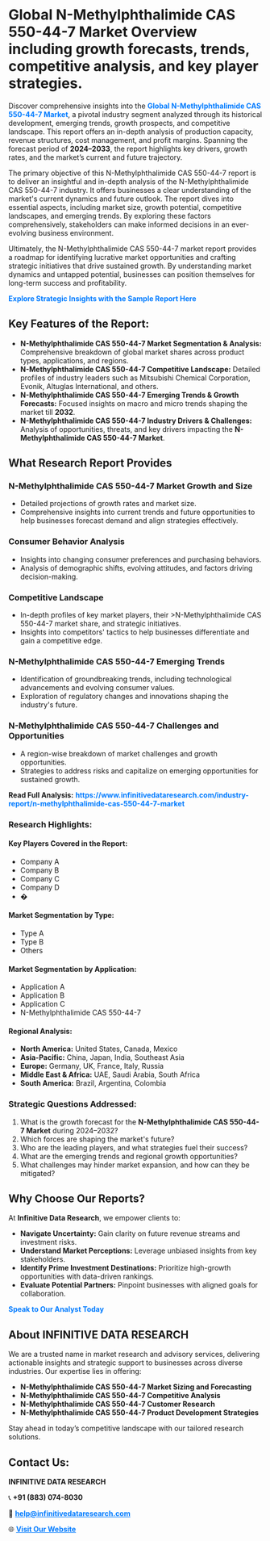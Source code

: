 <h1>Global N-Methylphthalimide CAS 550-44-7 Market Overview including growth forecasts, trends, competitive analysis, and key player strategies.</h1>
<p>
Discover comprehensive insights into the 
<a href="https://www.infinitivedataresearch.com/industry-report/n-methylphthalimide-cas-550-44-7-market" rel="dofollow" style="color: #007BFF; text-decoration: none;"><strong>Global N-Methylphthalimide CAS 550-44-7 Market</strong></a>, a pivotal industry segment analyzed through its historical development, emerging trends, growth prospects, and competitive landscape. This report offers an in-depth analysis of production capacity, revenue structures, cost management, and profit margins. Spanning the forecast period of <strong>2024–2033</strong>, the report highlights key drivers, growth rates, and the market’s current and future trajectory.
</p>
<p>
The primary objective of this N-Methylphthalimide CAS 550-44-7 report is to deliver an insightful and in-depth analysis of the N-Methylphthalimide CAS 550-44-7 industry. It offers businesses a clear understanding of the market's current dynamics and future outlook. The report dives into essential aspects, including market size, growth potential, competitive landscapes, and emerging trends. By exploring these factors comprehensively, stakeholders can make informed decisions in an ever-evolving business environment.
</p>
<p>
Ultimately, the N-Methylphthalimide CAS 550-44-7 market report provides a roadmap for identifying lucrative market opportunities and crafting strategic initiatives that drive sustained growth. By understanding market dynamics and untapped potential, businesses can position themselves for long-term success and profitability.
</p>
<p>
<a href="https://www.infinitivedataresearch.com/request-sample/reportId=104368" style="color: #007BFF; text-decoration: none;"><strong>Explore Strategic Insights with the Sample Report Here</strong></a>
</p>

<h2>Key Features of the Report:</h2>
<ul>
<li><strong>N-Methylphthalimide CAS 550-44-7 Market Segmentation & Analysis:</strong> Comprehensive breakdown of global market shares across product types, applications, and regions.</li>
<li><strong>N-Methylphthalimide CAS 550-44-7 Competitive Landscape:</strong> Detailed profiles of industry leaders such as Mitsubishi Chemical Corporation, Evonik, Altuglas International, and others.</li>
<li><strong>N-Methylphthalimide CAS 550-44-7 Emerging Trends & Growth Forecasts:</strong> Focused insights on macro and micro trends shaping the market till <strong>2032</strong>.</li>
<li><strong>N-Methylphthalimide CAS 550-44-7 Industry Drivers & Challenges:</strong> Analysis of opportunities, threats, and key drivers impacting the <strong>N-Methylphthalimide CAS 550-44-7 Market</strong>.</li>
</ul>

<h2>What Research Report Provides</h2>
<h3>N-Methylphthalimide CAS 550-44-7 Market Growth and Size</h3>
<ul>
<li>Detailed projections of growth rates and market size.</li>
<li>Comprehensive insights into current trends and future opportunities to help businesses forecast demand and align strategies effectively.</li>
</ul>

<h3>Consumer Behavior Analysis</h3>
<ul>
<li>Insights into changing consumer preferences and purchasing behaviors.</li>
<li>Analysis of demographic shifts, evolving attitudes, and factors driving decision-making.</li>
</ul>

<h3>Competitive Landscape</h3>
<ul>
<li>In-depth profiles of key market players, their >N-Methylphthalimide CAS 550-44-7 market share, and strategic initiatives.</li>
<li>Insights into competitors' tactics to help businesses differentiate and gain a competitive edge.</li>
</ul>

<h3>N-Methylphthalimide CAS 550-44-7 Emerging Trends</h3>
<ul>
<li>Identification of groundbreaking trends, including technological advancements and evolving consumer values.</li>
<li>Exploration of regulatory changes and innovations shaping the industry's future.</li>
</ul>

<h3>N-Methylphthalimide CAS 550-44-7 Challenges and Opportunities</h3>
<ul>
<li>A region-wise breakdown of market challenges and growth opportunities.</li>
<li>Strategies to address risks and capitalize on emerging opportunities for sustained growth.</li>
</ul>
<p><strong>Read Full Analysis:</strong> <a href="https://www.infinitivedataresearch.com/industry-report/n-methylphthalimide-cas-550-44-7-market" rel="dofollow" style="color: #007BFF; text-decoration: none;"><strong>https://www.infinitivedataresearch.com/industry-report/n-methylphthalimide-cas-550-44-7-market</strong></a></p>
<h3>Research Highlights:</h3>
<h4>Key Players Covered in the Report:</h4>
<ul><li>Company A</li><li>Company B</li><li>Company C</li><li>Company D</li><li>�</li></ul>
<h4>Market Segmentation by Type:</h4>
<ul><li>Type A</li><li>Type B</li><li>Others</li></ul>
<h4>Market Segmentation by Application:</h4>
<ul><li>Application A</li><li>Application B</li><li>Application C</li><li>N-Methylphthalimide CAS 550-44-7</li></ul>

<h4>Regional Analysis:</h4>
<ul>
<li><strong>North America:</strong> United States, Canada, Mexico</li>
<li><strong>Asia-Pacific:</strong> China, Japan, India, Southeast Asia</li>
<li><strong>Europe:</strong> Germany, UK, France, Italy, Russia</li>
<li><strong>Middle East & Africa:</strong> UAE, Saudi Arabia, South Africa</li>
<li><strong>South America:</strong> Brazil, Argentina, Colombia</li>
</ul>

<h3>Strategic Questions Addressed:</h3>
<ol>
<li>What is the growth forecast for the <strong>N-Methylphthalimide CAS 550-44-7 Market</strong> during 2024–2032?</li>
<li>Which forces are shaping the market's future?</li>
<li>Who are the leading players, and what strategies fuel their success?</li>
<li>What are the emerging trends and regional growth opportunities?</li>
<li>What challenges may hinder market expansion, and how can they be mitigated?</li>
</ol>

<h2>Why Choose Our Reports?</h2>
<p>At <strong>Infinitive Data Research</strong>, we empower clients to:</p>
<ul>
<li><strong>Navigate Uncertainty:</strong> Gain clarity on future revenue streams and investment risks.</li>
<li><strong>Understand Market Perceptions:</strong> Leverage unbiased insights from key stakeholders.</li>
<li><strong>Identify Prime Investment Destinations:</strong> Prioritize high-growth opportunities with data-driven rankings.</li>
<li><strong>Evaluate Potential Partners:</strong> Pinpoint businesses with aligned goals for collaboration.</li>
</ul>
<p><a href="https://www.infinitivedataresearch.com/industry-report/n-methylphthalimide-cas-550-44-7-market" rel="dofollow" style="color: #007BFF; text-decoration: none;"><strong>Speak to Our Analyst Today</strong></a></p>

<h2>About INFINITIVE DATA RESEARCH</h2>
<p>We are a trusted name in market research and advisory services, delivering actionable insights and strategic support to businesses across diverse industries. Our expertise lies in offering:</p>
<ul>
<li><strong>N-Methylphthalimide CAS 550-44-7 Market Sizing and Forecasting</strong></li>
<li><strong>N-Methylphthalimide CAS 550-44-7 Competitive Analysis</strong></li>
<li><strong>N-Methylphthalimide CAS 550-44-7 Customer Research</strong></li>
<li><strong>N-Methylphthalimide CAS 550-44-7 Product Development Strategies</strong></li>
</ul>
<p>Stay ahead in today’s competitive landscape with our tailored research solutions.</p>

<h2>Contact Us:</h2>
<p><strong>INFINITIVE DATA RESEARCH</strong></p>
<p>📞 <strong>+91 (883) 074-8030</strong></p>
<p>📧 <strong><a href="mailto:help@infinitivedataresearch.com" style="color: #007BFF;">help@infinitivedataresearch.com</a></strong></p>
<p>🌐 <strong><a href="https://www.infinitivedataresearch.com" rel="dofollow" style="color: #007BFF;">Visit Our Website</a></strong></p>